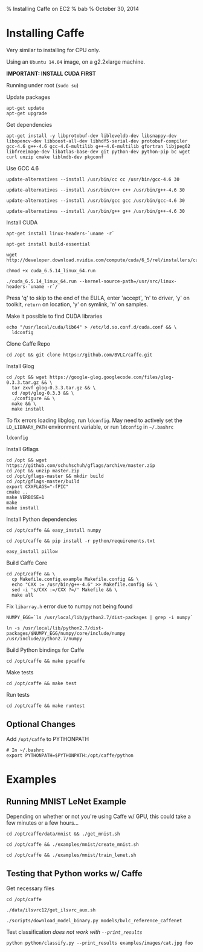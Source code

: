 % Installing Caffe on EC2 
% bab
% October 30, 2014

# Installing Caffe 

Very similar to installing for CPU only.

Using an `Ubuntu 14.04` image, on a g2.2xlarge machine.

**IMPORTANT: INSTALL CUDA FIRST**

Running under root (`sudo su`)

Update packages

```
apt-get update
apt-get upgrade
```

Get dependencies
```
apt-get install -y libprotobuf-dev libleveldb-dev libsnappy-dev libopencv-dev libboost-all-dev libhdf5-serial-dev protobuf-compiler gcc-4.6 g++-4.6 gcc-4.6-multilib g++-4.6-multilib gfortran libjpeg62 libfreeimage-dev libatlas-base-dev git python-dev python-pip bc wget curl unzip cmake liblmdb-dev pkgconf
```

Use GCC 4.6
```
update-alternatives --install /usr/bin/cc cc /usr/bin/gcc-4.6 30

update-alternatives --install /usr/bin/c++ c++ /usr/bin/g++-4.6 30 

update-alternatives --install /usr/bin/gcc gcc /usr/bin/gcc-4.6 30 

update-alternatives --install /usr/bin/g++ g++ /usr/bin/g++-4.6 30
```

Install CUDA
```
apt-get install linux-headers-`uname -r`

apt-get install build-essential

wget http://developer.download.nvidia.com/compute/cuda/6_5/rel/installers/cuda_6.5.14_linux_64.run

chmod +x cuda_6.5.14_linux_64.run

./cuda_6.5.14_linux_64.run --kernel-source-path=/usr/src/linux-headers-`uname -r`/
```

Press 'q' to skip to the end of the EULA, enter 'accept', 'n' to driver, 'y' on toolkit, `return` on location, 'y' on symlink, 'n' on samples.

Make it possible to find CUDA libraries
```
echo "/usr/local/cuda/lib64" > /etc/ld.so.conf.d/cuda.conf && \
  ldconfig 
```

Clone Caffe Repo
```
cd /opt && git clone https://github.com/BVLC/caffe.git
```

Install Glog
```
cd /opt && wget https://google-glog.googlecode.com/files/glog-0.3.3.tar.gz && \
  tar zxvf glog-0.3.3.tar.gz && \
  cd /opt/glog-0.3.3 && \
  ./configure && \
  make && \
  make install
```

To fix errors loading libglog, run `ldconfig`. May need to actively set the `LD_LIBRARY_PATH` environment variable, or run `ldconfig` in `~/.bashrc`

```
ldconfig
```

Install Gflags
```
cd /opt && wget https://github.com/schuhschuh/gflags/archive/master.zip
cd /opt && unzip master.zip
cd /opt/gflags-master && mkdir build 
cd /opt/gflags-master/build
export CXXFLAGS="-fPIC" 
cmake .. 
make VERBOSE=1
make 
make install
```

Install Python dependencies
```
cd /opt/caffe && easy_install numpy

cd /opt/caffe && pip install -r python/requirements.txt

easy_install pillow
```

Build Caffe Core

```
cd /opt/caffe && \
  cp Makefile.config.example Makefile.config && \
  echo "CXX := /usr/bin/g++-4.6" >> Makefile.config && \
  sed -i 's/CXX :=/CXX ?=/' Makefile && \
  make all
```

Fix `libarray.h` error due to numpy not being found
```
NUMPY_EGG=`ls /usr/local/lib/python2.7/dist-packages | grep -i numpy`

ln -s /usr/local/lib/python2.7/dist-packages/$NUMPY_EGG/numpy/core/include/numpy /usr/include/python2.7/numpy
```

Build Python bindings for Caffe
```
cd /opt/caffe && make pycaffe
```

Make tests
```
cd /opt/caffe && make test
```

Run tests
```
cd /opt/caffe && make runtest
```

## Optional Changes

Add `/opt/caffe` to PYTHONPATH
```
# In ~/.bashrc
export PYTHONPATH=$PYTHONPATH:/opt/caffe/python
```

# Examples

## Running MNIST LeNet Example

Depending on whether or not you're using Caffe w/ GPU, this could take a few minutes or a few hours...

```
cd /opt/caffe/data/mnist && ./get_mnist.sh

cd /opt/caffe && ./examples/mnist/create_mnist.sh

cd /opt/caffe && ./examples/mnist/train_lenet.sh
```


## Testing that Python works w/ Caffe

Get necessary files
```
cd /opt/caffe

./data/ilsvrc12/get_ilsvrc_aux.sh 

./scripts/download_model_binary.py models/bvlc_reference_caffenet
```

Test classification *does not work with `--print_results`*
```
python python/classify.py --print_results examples/images/cat.jpg foo
```
